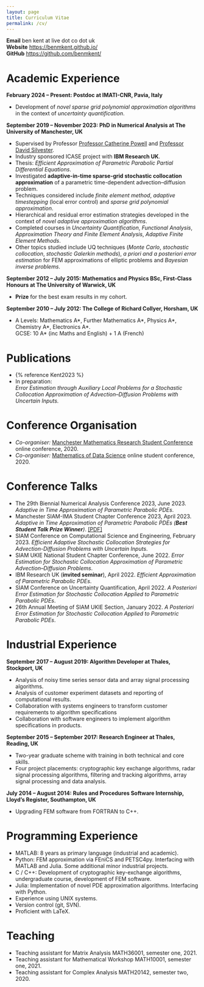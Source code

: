 ```yaml
---
layout: page
title: Curriculum Vitae
permalink: /cv/
---
```


**Email** ben kent at live dot co dot uk<br>
**Website** <https://benmkent.github.io/><br>
**GitHub** <https://github.com/benmkent/><br>

# Academic Experience

**February 2024 – Present: Postdoc at IMATI-CNR, Pavia, Italy**
- Development of *novel sparse grid polynomial approximation algorithms* in the context of *uncertainty quantification*.

**September 2019 – November 2023: PhD in Numerical Analysis at The University of Manchester, UK**
-   Supervised by Professor [Professor Catherine Powell](https://personalpages.manchester.ac.uk/staff/Catherine.Powell/) and [Professor David Silvester](https://personalpages.manchester.ac.uk/staff/david.silvester/).
-   Industry sponsored ICASE project with **IBM Research UK**.
-   Thesis: *Efficient Approximation of Parametric Parabolic Partial Differential Equations*.
-   Investigated **adaptive-in-time sparse-grid stochastic collocation approximation** of a parametric time-dependent advection–diffusion problem.
-   Techniques considered include *finite element method*, *adaptive timestepping* (local error control) and *sparse grid polynomial approximation*.
-   Hierarchical and residual error estimation strategies developed in the context of *novel adaptive approximation algorithms*.
-   Completed courses in *Uncertainty Quantification*, *Functional Analysis*, *Approximation Theory and Finite Element Analysis*, *Adaptive Finite Element Methods*.
-   Other topics studied include UQ techniques (*Monte Carlo*, *stochastic collocation*, *stochastic Galerkin methods*), *a priori and a posteriori error estimation* for FEM approximations of elliptic problems and *Bayesian inverse problems*.

**September 2012 – July 2015: Mathematics and Physics BSc, First-Class
Honours at The University of Warwick, UK**
-   **Prize** for the best exam results in my cohort.

**September 2010 – July 2012: The College of Richard Collyer, Horsham,
UK**
-   A Levels: Mathematics A\*, Further Mathematics A\*, Physics A\*,
    Chemistry A\*, Electronics A\*.  
    GCSE: 10 A\* (inc Maths and English) + 1 A (French)

# Publications
- {% reference Kent2023 %}
-   In preparation:  
    *Error Estimation through Auxiliary Local Problems for a Stochastic Collocation Approximation of Advection–Diffusion Problems with Uncertain Inputs.*

# Conference Organisation
-   *Co-organiser:* [Manchester Mathematics Research Student Conference](https://www.maths.manchester.ac.uk/~pgconf/) online conference, 2020.  
-   *Co-organiser:* [Mathematics of Data Science](https://maths-of-data.github.io/) online student conference, 2020.  

# Conference Talks
-   The 29th Biennial Numerical Analysis Conference 2023, June 2023.
    *Adaptive in Time Approximation of Parametric Parabolic PDEs*.
-   Manchester SIAM-IMA Student Chapter Conference 2023, April 2023.
    *Adaptive in Time Approximation of Parametric Parabolic PDEs (**Best Student Talk Prize Winner**)*. [\[PDF\]](/assets/slides/bk-siam-student-conference.pdf)
-   SIAM Conference on Computational Science and Engineering, February 2023. 
    *Efficient Adaptive Stochastic Collocation Strategies for Advection-Diffusion Problems with Uncertain Inputs*.
-   SIAM UKIE National Student Chapter Conference, June 2022.
    *Error Estimation for Stochastic Collocation Approximation of Parametric Advection–Diffusion Problems*.
-   IBM Research UK (**invited seminar**), April 2022.
    *Efficient Approximation of Parametric Parabolic PDEs*.
-   SIAM Conference on Uncertainty Quantification, April 2022.
    *A Posteriori Error Estimation for Stochastic Collocation Applied to Parametric Parabolic PDEs*.
-   26th Annual Meeting of SIAM UKIE Section, January 2022. 
    *A Posteriori Error Estimation for Stochastic Collocation Applied to Parametric Parabolic PDEs*.

# Industrial Experience
**September 2017 – August 2019: Algorithm Developer at Thales,
Stockport, UK**
-  Analysis of noisy time series sensor data and array signal processing algorithms.
-  Analysis of customer experiment datasets and reporting of computational results.
-  Collaboration with systems engineers to transform customer requirements to algorithm specifications
-  Collaboration with software engineers to implement algorithm specifications in products.

**September 2015 – September 2017: Research Engineer at Thales, Reading,
UK**
-   Two-year graduate scheme with training in both technical and core skills.
-   Four project placements: cryptographic key exchange algorithms, radar signal processing algorithms, filtering and tracking algorithms, array signal processing and data analysis.
    
**July 2014 – August 2014: Rules and Procedures Software Internship,
Lloyd’s Register, Southampton, UK**
-  Upgrading FEM software from FORTRAN to C++.

# Programming Experience
-   MATLAB: 8 years as primary language (industrial and academic).
-   Python: FEM approximation via FEniCS and PETSC4py. Interfacing with MATLAB and Julia. Some additional minor industrial projects.
-   C / C++: Development of cryptographic key-exchange algorithms, undergraduate course, development of FEM software.
-   Julia: Implementation of novel PDE approximation algorithms. Interfacing with Python.
-   Experience using UNIX systems.
-   Version control (git, SVN).
-   Proficient with LaTeX.

#  Teaching
-   Teaching assistant for Matrix Analysis MATH36001, semester one, 2021.
-   Teaching assistant for Mathematical Workshop MATH10001, semester one, 2021.
-   Teaching assistant for Complex Analysis MATH20142, semester two, 2020.
